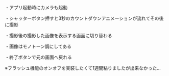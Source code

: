 ・アプリ起動時にカメラも起動

・シャッターボタン押すと3秒のカウントダウンアニメーションが流れてその後に撮影

・撮影後の撮影した画像を表示する画面に切り替わる

・画像はモノトーン調にしてある

・終了ボタンで元の画面へ戻れる

※フラッシュ機能のオンオフを実装したくて1週間粘りましたが出来なかった...
